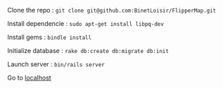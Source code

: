 Clone the repo : `git clone git@github.com:BinetLoisir/FlipperMap.git`

Install dependencie : `sudo apt-get install libpq-dev `

Install gems : `bindle install`

Initialize database : `rake db:create db:migrate db:init`

Launch server : `bin/rails server`

Go to [localhost](http://localhost:3000/)
